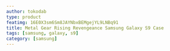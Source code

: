 ```yaml
---
author: tokodab
type: product
featimg: 16E0X3sm6Sm8JAYNbxBEMgejYL9LNBq91
title: Metal Gear Rising Revengeance Samsung Galaxy S9 Case
tags: [samsung, galaxy, s9]
category: [samsung]
---
```

